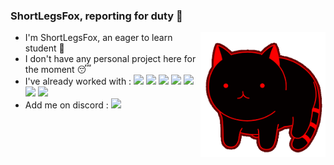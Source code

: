 ### ShortLegsFox, reporting for duty 👋
<img src=./assets/catcatcat.gif align="right" height="200" width="200">

- I'm ShortLegsFox, an eager to learn student :book: <br />
- I don't have any personal project here for the moment :sleeping: <br />
- I've already worked with : ![](https://img.shields.io/badge/-C%2FC%2B%2B-blue) ![](https://img.shields.io/badge/-C%23-blueviolet) ![](https://img.shields.io/badge/-Java-red) ![](https://img.shields.io/badge/-PHP-informational) ![](https://img.shields.io/badge/-HTML5-red) ![](https://img.shields.io/badge/-CSS3-blue) ![](https://img.shields.io/badge/-Python-brightgreen)
- Add me on discord : ![](https://img.shields.io/badge/-Sionnakh%235421-blueviolet)
